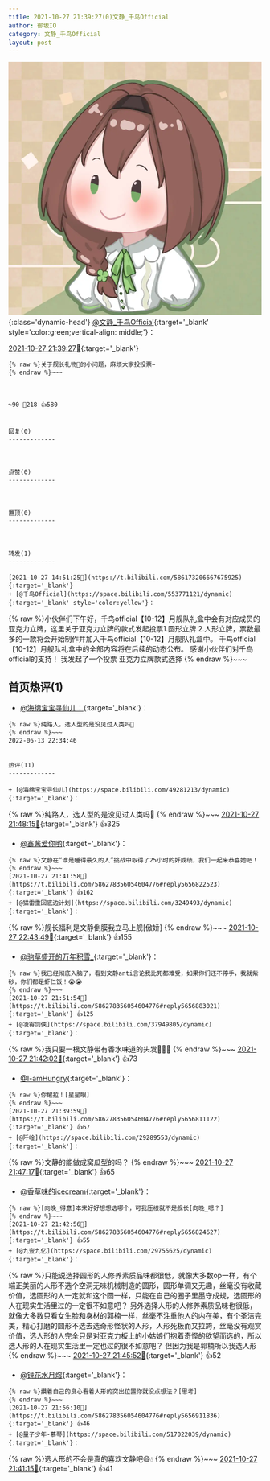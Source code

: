 ```yaml
---
title: 2021-10-27 21:39:27(0)文静_千鸟Official
author: 御坂IO
category: 文静_千鸟Official
layout: post
---
```


![img](/images/ac7482ed1b9a7f203dc68c0c4a77c488a27b108a.jpg){:class='dynamic-head'}
[@文静_千鸟Official](https://space.bilibili.com/667526012/dynamic){:target='_blank' style='color:green;vertical-align: middle;'}：

[2021-10-27 21:39:27🔗](https://t.bilibili.com/586278356054604776){:target='_blank'}

~~~
{% raw %}关于舰长礼物🎁的小问题，麻烦大家投投票~
{% endraw %}~~~



↪️90 💬218 👍580


回复(0)
-------------



点赞(0)
-------------



置顶(0)
-------------



转发(1)
-------------

[2021-10-27 14:51:25🔗](https://t.bilibili.com/586173206667675925){:target='_blank'}
+ [@千鸟Official](https://space.bilibili.com/553771121/dynamic){:target='_blank' style='color:yellow'}：
~~~
{% raw %}小伙伴们下午好，千鸟official【10-12】月舰队礼盒中会有对应成员的亚克力立牌，这里关于亚克力立牌的款式发起投票1.圆形立牌 2.人形立牌，票数最多的一款将会开始制作并加入千鸟official【10-12】月舰队礼盒中。
千鸟official【10-12】月舰队礼盒中的全部内容将在后续的动态公布。
感谢小伙伴们对千鸟official的支持！ 我发起了一个投票 ​亚克力立牌款式选择 
{% endraw %}~~~






首页热评(1)
-------------

+ [@海绵宝宝寻仙儿：](https://space.bilibili.com/49281213/dynamic){:target='_blank'}：
~~~
{% raw %}纯路人，选人型的是没见过人类吗🤔️
{% endraw %}~~~
2022-06-13 22:34:46


热评(11)
-------------

+ [@海绵宝宝寻仙儿](https://space.bilibili.com/49281213/dynamic){:target='_blank'}：
~~~
{% raw %}纯路人，选人型的是没见过人类吗🤔️
{% endraw %}~~~
[2021-10-27 21:48:15🔗](https://t.bilibili.com/586278356054604776#reply5656861223){:target='_blank'} 👍325
+ [@鑫酱爱你哟](https://space.bilibili.com/67676938/dynamic){:target='_blank'}：
~~~
{% raw %}文静在“谁是睡得最久的人”挑战中取得了25小时的好成绩，我们一起来恭喜她吧！
{% endraw %}~~~
[2021-10-27 21:41:58🔗](https://t.bilibili.com/586278356054604776#reply5656822523){:target='_blank'} 👍162
+ [@猫雷重回底边计划](https://space.bilibili.com/3249493/dynamic){:target='_blank'}：
~~~
{% raw %}舰长福利是文静倒膜我立马上舰[傲娇]
{% endraw %}~~~
[2021-10-27 22:43:49🔗](https://t.bilibili.com/586278356054604776#reply5657211648){:target='_blank'} 👍155
+ [@驹草盛开的万年积雪_](https://space.bilibili.com/18194898/dynamic){:target='_blank'}：
~~~
{% raw %}我已经彻底入脑了，看到文静anti言论我比死都难受，如果你们还不停手，我就紫砂，你们都是虾仁饭！😭😭
{% endraw %}~~~
[2021-10-27 21:51:54🔗](https://t.bilibili.com/586278356054604776#reply5656883021){:target='_blank'} 👍125
+ [@凌霄剑侠](https://space.bilibili.com/37949805/dynamic){:target='_blank'}：
~~~
{% raw %}我只要一根文静带有香水味道的头发🥵🥵🥵
{% endraw %}~~~
[2021-10-27 21:42:02🔗](https://t.bilibili.com/586278356054604776#reply5656818322){:target='_blank'} 👍73
+ [@I-amHungry](https://space.bilibili.com/6715117/dynamic){:target='_blank'}：
~~~
{% raw %}你醒拉！[星星眼]
{% endraw %}~~~
[2021-10-27 21:39:59🔗](https://t.bilibili.com/586278356054604776#reply5656811122){:target='_blank'} 👍67
+ [@阡崯](https://space.bilibili.com/29289553/dynamic){:target='_blank'}：
~~~
{% raw %}文静的能做成窝瓜型的吗？
{% endraw %}~~~
[2021-10-27 21:47:17🔗](https://t.bilibili.com/586278356054604776#reply5656844714){:target='_blank'} 👍65
+ [@香草味的icecream](https://space.bilibili.com/30130122/dynamic){:target='_blank'}：
~~~
{% raw %}[向晚_得意]本来好好想想选哪个，可我压根就不是舰长[向晚_嗯？]
{% endraw %}~~~
[2021-10-27 21:42:56🔗](https://t.bilibili.com/586278356054604776#reply5656824627){:target='_blank'} 👍55
+ [@九壹九亿](https://space.bilibili.com/29755625/dynamic){:target='_blank'}：
~~~
{% raw %}只能说选择圆形的人修养素质品味都很低，就像大多数op一样，有个端正美丽的人形不选个空洞无味机械制造的圆形，圆形单调又无趣，丝毫没有收藏价值，选圆形的人一定就和这个圆一样，只能在自己的圈子里墨守成规，选圆形的人在现实生活里过的一定很不如意吧？
另外选择人形的人修养素质品味也很低，就像大多数只看女生脸和身材的郭楠一样，丝毫不注重他人的内在美，有个圣洁完美，精心打磨的圆形不选去选奇形怪状的人形，人形死板而又拉跨，丝毫没有观赏价值，选人形的人完全只是对亚克力板上的小姑娘们抱着奇怪的欲望而选的，所以选人形的人在现实生活里一定也过的很不如意吧？
但因为我是郭楠所以我选人形
{% endraw %}~~~
[2021-10-27 21:45:52🔗](https://t.bilibili.com/586278356054604776#reply5656842122){:target='_blank'} 👍52
+ [@镜花水月熔](https://space.bilibili.com/404562736/dynamic){:target='_blank'}：
~~~
{% raw %}摸着自己的良心看着人形的突出位置你就没点想法？[思考]
{% endraw %}~~~
[2021-10-27 21:56:10🔗](https://t.bilibili.com/586278356054604776#reply5656911836){:target='_blank'} 👍46
+ [@量子少年-慕琴](https://space.bilibili.com/517022039/dynamic){:target='_blank'}：
~~~
{% raw %}选人形的不会是真的喜欢文静吧😄💧
{% endraw %}~~~
[2021-10-27 21:41:15🔗](https://t.bilibili.com/586278356054604776#reply5656813530){:target='_blank'} 👍41


